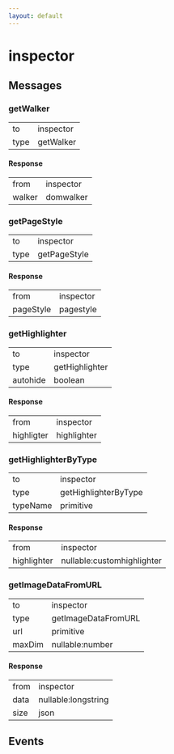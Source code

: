 ```yaml
---
layout: default
---
```


# inspector #

## Messages ##

### getWalker ###

<table>

<tr>
<td>to</td>
<td>inspector</td>
</tr>

<tr>
<td>type</td>
<td>getWalker</td>
</tr>

</table>

#### Response ####

<table>

<tr>
<td>from</td>
<td>inspector</td>
</tr>

<tr>
<td>walker</td>
<td>domwalker</td>
</tr>

</table>

### getPageStyle ###

<table>

<tr>
<td>to</td>
<td>inspector</td>
</tr>

<tr>
<td>type</td>
<td>getPageStyle</td>
</tr>

</table>

#### Response ####

<table>

<tr>
<td>from</td>
<td>inspector</td>
</tr>

<tr>
<td>pageStyle</td>
<td>pagestyle</td>
</tr>

</table>

### getHighlighter ###

<table>

<tr>
<td>to</td>
<td>inspector</td>
</tr>

<tr>
<td>type</td>
<td>getHighlighter</td>
</tr>

<tr>
<td>autohide</td>
<td>boolean</td>
</tr>

</table>

#### Response ####

<table>

<tr>
<td>from</td>
<td>inspector</td>
</tr>

<tr>
<td>highligter</td>
<td>highlighter</td>
</tr>

</table>

### getHighlighterByType ###

<table>

<tr>
<td>to</td>
<td>inspector</td>
</tr>

<tr>
<td>type</td>
<td>getHighlighterByType</td>
</tr>

<tr>
<td>typeName</td>
<td>primitive</td>
</tr>

</table>

#### Response ####

<table>

<tr>
<td>from</td>
<td>inspector</td>
</tr>

<tr>
<td>highlighter</td>
<td>nullable:customhighlighter</td>
</tr>

</table>

### getImageDataFromURL ###

<table>

<tr>
<td>to</td>
<td>inspector</td>
</tr>

<tr>
<td>type</td>
<td>getImageDataFromURL</td>
</tr>

<tr>
<td>url</td>
<td>primitive</td>
</tr>

<tr>
<td>maxDim</td>
<td>nullable:number</td>
</tr>

</table>

#### Response ####

<table>

<tr>
<td>from</td>
<td>inspector</td>
</tr>

<tr>
<td>data</td>
<td>nullable:longstring</td>
</tr>

<tr>
<td>size</td>
<td>json</td>
</tr>

</table>

## Events ##
